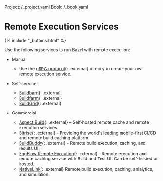 Project: /_project.yaml
Book: /_book.yaml

# Remote Execution Services

{% include "_buttons.html" %}

Use the following services to run Bazel with remote execution:

*   Manual

    * Use the [gRPC protocol](https://github.com/bazelbuild/remote-apis){: .external}
      directly to create your own remote execution service.

*   Self-service

    * [Buildbarn](https://github.com/buildbarn){: .external}
    * [Buildfarm](https://github.com/bazelbuild/bazel-buildfarm){: .external}
    * [BuildGrid](https://gitlab.com/BuildGrid/buildgrid){: .external}
    
*   Commercial

    * [Aspect Build](https://www.aspect.build/){: .external} – Self-hosted remote cache and remote execution services.
    * [Bitrise](https://bitrise.io/why/features/mobile-build-caching-for-better-build-test-performance){: .external} - Providing the world's leading mobile-first CI/CD and remote build caching platform.
    * [BuildBuddy](https://www.buildbuddy.io){: .external} - Remote build execution,
      caching, and results UI.
    * [EngFlow Remote Execution](https://www.engflow.com){: .external} - Remote execution
      and remote caching service with Build and Test UI. Can be self-hosted or hosted.
    * [NativeLink](https://github.com/TraceMachina/nativelink){: .external} Remote build execution, caching, anlalytics, and simulation.


